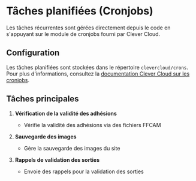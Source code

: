 # Tâches planifiées (Cronjobs)

Les tâches récurrentes sont gérées directement depuis le code en s'appuyant sur le module de cronjobs fourni par Clever Cloud.

## Configuration

Les tâches planifiées sont stockées dans le répertoire `clevercloud/crons`. Pour plus d'informations, consultez la [documentation Clever Cloud sur les cronjobs](https://developers.clever-cloud.com/doc/administrate/cron/).

## Tâches principales

1. **Vérification de la validité des adhésions**
   - Vérifie la validité des adhésions via des fichiers FFCAM

2. **Sauvegarde des images**
   - Gère la sauvegarde des images du site

3. **Rappels de validation des sorties**
   - Envoie des rappels pour la validation des sorties 